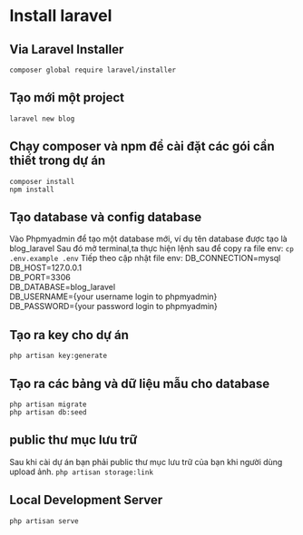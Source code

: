# Install laravel
## Via Laravel Installer
`composer global require laravel/installer`
## Tạo mới một project
`laravel new blog`
## Chạy composer và npm để cài đặt các gói cần thiết trong dự án
    composer install
    npm install
## Tạo database và config database
Vào Phpmyadmin để tạo một database mới, ví dụ tên database được tạo là blog_laravel
Sau đó mở terminal,ta thực hiện lệnh sau để copy ra file env:
`cp .env.example .env`
Tiếp theo cập nhật file env:
    DB_CONNECTION=mysql          
    DB_HOST=127.0.0.1            
    DB_PORT=3306                 
    DB_DATABASE=blog_laravel     
    DB_USERNAME={your username login to phpmyadmin}        
    DB_PASSWORD={your password login to phpmyadmin}
## Tạo ra key cho dự án
`php artisan key:generate`
## Tạo ra các bảng và dữ liệu mẫu cho database
    php artisan migrate
    php artisan db:seed
## public thư mục lưu trữ 
Sau khi cài dự án bạn phải public thư mục lưu trữ của bạn khi người dùng upload ảnh.
`php artisan storage:link`
## Local Development Server
`php artisan serve`
